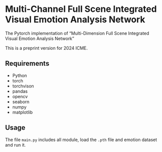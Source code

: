 # Multi-Channel Full Scene Integrated Visual Emotion Analysis Network  

The Pytorch implementation of “Multi-Dimension Full Scene Integrated Visual Emotion Analysis Network”

This is a preprint version for  2024 ICME.

## Requirements 

- Python
- torch
- torchvison
- pandas
- opencv
- seaborn
- numpy
- matplotlib

## Usage

The file `main.py` includes all module, load the `.pth` file and emotion dataset and run it.

